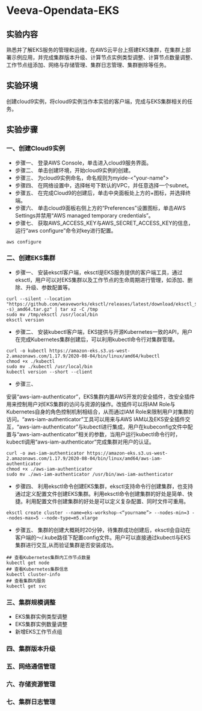 # Veeva-Opendata-EKS

## 实验内容
熟悉并了解EKS服务的管理和运维，在AWS云平台上搭建EKS集群，在集群上部署示例应用，并完成集群版本升级、计算节点实例类型调整、计算节点数量调整、工作节点组添加、网络与存储管理、集群日志管理、集群删除等任务。

## 实验环境
创建cloud9实例，将cloud9实例当作本实验的客户端，完成与EKS集群相关的任务。

## 实验步骤
### 一、创建Cloud9实例
- 步骤一、
登录AWS Console，单击进入cloud9服务界面。
- 步骤二、
单击创建环境，开始cloud9实例的创建。
- 步骤三、
为cloud9实例命名，命名规则为myide-<"your-name">
- 步骤四、
在网络设置中，选择帐号下默认的VPC，并任意选择一个subnet。
- 步骤五、
在完成Cloud9的创建后，单击中央面板处上方的+图标，并选择终端。
- 步骤六、
单击cloud9面板右侧上方的“Preferences”设置图标，单击AWS Settings并禁用“AWS managed temporary credentials”。
- 步骤七、
获取AWS_ACCESS_KEY与AWS_SECRET_ACCESS_KEY的信息，运行“aws configure”命令对key进行配置。
```
aws configure
```
### 二、创建EKS集群
- 步骤一、
安装eksctl客户端，eksctl是EKS服务提供的客户端工具，通过eksctl，用户可以对EKS集群以及工作节点的生命周期进行管理，如添加、删除、升级、参数配置等。
```
curl --silent --location "https://github.com/weaveworks/eksctl/releases/latest/download/eksctl_$(uname -s)_amd64.tar.gz" | tar xz -C /tmp
sudo mv /tmp/eksctl /usr/local/bin
eksctl version
```
- 步骤二、
安装kubectl客户端，EKS提供与开源Kubernetes一致的API，用户在完成Kubernetes集群创建后，可以利用kubectl命令行对集群管理。
```
curl -o kubectl https://amazon-eks.s3.us-west-2.amazonaws.com/1.17.9/2020-08-04/bin/linux/amd64/kubectl
chmod +x ./kubectl
sudo mv ./kubectl /usr/local/bin
kubectl version --short --client
```

- 步骤三、

安装“aws-iam-authenticator”，EKS集群内置AWS开发的安全插件，改安全插件用来控制用户对EKS集群的访问与资源的操作。改插件可以将IAM Role与Kubernetes自身的角色控制机制相结合，从而通过IAM Role来限制用户对集群的访问。“aws-iam-authenticator”工具可以用来与AWS IAM以及EKS安全插件交互，“aws-iam-authenticator”与kubectl进行集成，用户在kubeconfig文件中配置与“aws-iam-authenticator”相关的参数，当用户运行kubectl命令行时，kubectl调用“aws-iam-authenticator”完成集群对用户的认证。
```
curl -o aws-iam-authenticator https://amazon-eks.s3.us-west-2.amazonaws.com/1.17.9/2020-08-04/bin/linux/amd64/aws-iam-authenticator
chmod +x ./aws-iam-authenticator
sudo mv ./aws-iam-authenticator /usr/bin/aws-iam-authenticator
```

- 步骤四、
利用eksctl命令创建EKS集群，eksctl支持命令行创建集群，也支持通过定义配置文件创建EKS集群。利用eksctl命令创建集群的好处是简单、快捷。利用配置文件创建集群的好处是可以定义复杂配置、同时文件可重用。
```
eksctl create cluster --name=eks-workshop-<“yourname”> --nodes-min=3 --nodes-max=5 --node-type=m5.xlarge  
```
- 步骤五、
集群的创建大概耗时20分钟，待集群成功创建后，eksctl会自动在客户端的～/.kube路径下配置config文件。用户可以直接通过kubectl与EKS集群进行交互,从而验证集群是否安装成功。
```
## 查看Kubernetes集群内工作节点数量
kubectl get node
## 查看Kubernetes集群信息
kubectl cluster-info
## 查看集群内服务
kubectl get svc
```

### 三、集群规模调整
- EKS集群实例类型调整
- EKS集群实例数量调整
- 新增EKS工作节点组

### 四、集群版本升级


### 五、网络通信管理

### 六、存储资源管理

### 七、集群日志管理

